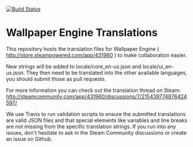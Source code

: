 [![Build Status](https://travis-ci.com/Wallpaper-Engine-Team/wallpaper-engine-translations.svg?branch=master)](https://travis-ci.com/Wallpaper-Engine-Team/wallpaper-engine-translations)

# Wallpaper Engine Translations

This repository hosts the translation files for Wallpaper Engine ( http://store.steampowered.com/app/431960 ) to make collaboration easier.

New strings will be added to locale/core_en-us.json and locale/ui_en-us.json. They then need to be translated into the other available languages, you should submit those as pull requests.

For more information you can check out the translation thread on Steam: http://steamcommunity.com/app/431960/discussions/7/215439774876424597/

We use Travis to run validation scripts to ensure the submitted translations are valid JSON files and that special elements like variables and line breaks are not missing from the specific translation strings. If you run into any issues, don't hesitate to ask in the Steam Community discussions or create an issue on Github.
